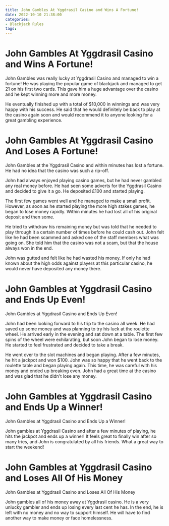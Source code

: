 ```yaml
---
title: John Gambles At Yggdrasil Casino and Wins A Fortune!
date: 2022-10-10 21:38:00
categories:
- Blackjack Rules
tags:
---
```



#  John Gambles At Yggdrasil Casino and Wins A Fortune!

John Gambles was really lucky at Yggdrasil Casino and managed to win a fortune! He was playing the popular game of blackjack and managed to get 21 on his first two cards. This gave him a huge advantage over the casino and he kept winning more and more money.

He eventually finished up with a total of $10,000 in winnings and was very happy with his success. He said that he would definitely be back to play at the casino again soon and would recommend it to anyone looking for a great gambling experience.

#  John Gambles At Yggdrasil Casino And Loses A Fortune!

John Gambles at the Yggdrasil Casino and within minutes has lost a fortune. He had no idea that the casino was such a rip-off.

John had always enjoyed playing casino games, but he had never gambled any real money before. He had seen some adverts for the Yggdrasil Casino and decided to give it a go. He deposited £100 and started playing.

The first few games went well and he managed to make a small profit. However, as soon as he started playing the more high stakes games, he began to lose money rapidly. Within minutes he had lost all of his original deposit and then some.

He tried to withdraw his remaining money but was told that he needed to play through it a certain number of times before he could cash out. John felt like he had been scammed and asked one of the staff members what was going on. She told him that the casino was not a scam, but that the house always won in the end.

John was gutted and felt like he had wasted his money. If only he had known about the high odds against players at this particular casino, he would never have deposited any money there.

#  John Gambles at Yggdrasil Casino and Ends Up Even!

John Gambles at Yggdrasil Casino and Ends Up Even!

John had been looking forward to his trip to the casino all week. He had saved up some money and was planning to try his luck at the roulette wheel. He arrived early in the evening and sat down at a table. The first few spins of the wheel were exhilarating, but soon John began to lose money. He started to feel frustrated and decided to take a break.

He went over to the slot machines and began playing. After a few minutes, he hit a jackpot and won $100. John was so happy that he went back to the roulette table and began playing again. This time, he was careful with his money and ended up breaking even. John had a great time at the casino and was glad that he didn't lose any money.

#  John Gambles at Yggdrasil Casino and Ends Up a Winner!

John Gambles at Yggdrasil Casino and Ends Up a Winner!

John gambles at Yggdrasil Casino and after a few minutes of playing, he hits the jackpot and ends up a winner! It feels great to finally win after so many tries, and John is congratulated by all his friends. What a great way to start the weekend!

#  John Gambles at Yggdrasil Casino and Loses All Of His Money

John Gambles at Yggdrasil Casino and Loses All Of His Money

John gambles all of his money away at Yggdrasil casino. He is a very unlucky gambler and ends up losing every last cent he has. In the end, he is left with no money and no way to support himself. He will have to find another way to make money or face homelessness.